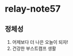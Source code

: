 # relay-note57

## 정체성
1. 어제보다 더 나은 오늘이 되자!
2. 건강한 부스트캠프 생활



<!-- 
## 퀘스트 제작하기

<aside>
💡 **퀘스트란?**
한 주간 부스트캠프 커뮤니티에서 수행하고 실천해보는 과제, 목표, 미션입니다.
챌린지에서, 또는 개발자로 성장하기 위해, 나의 발전과 동료의 성장을 위해 시도해보면 좋을 작은 도전들을 퀘스트로 만들어보세요.

</aside>

1. 첫주차에는 README.md를 채우는 것으로 시작합니다. 
    - 해석 공유하기 시간에 나눈 대화를 바탕으로 앞으로 제작할 퀘스트가 어떤 영향력을 미치면 좋을지 고민해보세요.
    - README.md의 내용은 우리가 퀘스트를 제작할 때의 의사 결정 기준이자, 앞으로 우리의 노트를 이어받을 다른 그룹의 동료가 해당 노트의 성격을 이해할 수 있는 문서가 됩니다.
2. 다함께 나눈 해석과 README를 바탕으로 토의를 통해 6개의 퀘스트를 제작합니다.
    - 퀘스트를 제작할때는, 부스트캠퍼로서 실천하면 좋을 것이 무엇인지 생각해보세요.
        - 실행 가능성: 누군가는 수행할 퀘스트입니다. 우리 모두가 할 수 있고, 하면 좋은 퀘스트로 만들어보세요.
        - 최소한의 기준: 수행 여부를 판단할 수 있는 기준을 포함해야 합니다.
        - 매일 가볍게 실천해서 루틴, 습관화할 수 있는 것을 권장합니다.
        - 너무 거창하고 어려울 필요가 전혀 없습니다. 모두가 클리어할 수 있는 난이도로 제작해보세요!

1. 제작한 퀘스트는 relay-note에 추가합니다.
    - 퀘스트를 제작한 배경과 이유, 목적과 달성 기준이 포함되면 더욱 좋습니다.

    - 아래와 같은 퀘스트를 만들어 볼 수 있습니다.
    
    함께 자라기 p. 88 “실수는 예방하는 것이 아니라 관리하는 것이다”
    
    → 실수를 예방하는 것보다, 실수를 통해 학습하는 것이 중요하다고 한다.
    
    → 많이 실수할수록 많이 배울 수 있다는 것에 모두가 크게 공감하게 되었다.
    
    ✔️ 퀘스트: 내가 한 실수와 해당 실수를 통해 배운 것 기록하기
    
    ✔️ 수행 기준
    
    - 실수: 개발적인 것과 일상적인 것 모두 포함한다.
        - 원래는 개발적인 것만 생각했는데, 팀원들과 토의를 통해 일상적인 것도 포함하기로 했다. 우리는 개발자를 꿈꾸는 캠퍼이기 이전에 모두 사람이기 때문이다.
    - 배운 것: 실수가 일어난 이유와 앞으로 어떻게 할 것인지에 대한 계획을 포함한다.
    - 기록하기: 하루에 1개 이상 기록한다.
    
    ❗️이건 정말 예시일 뿐이에요. 여러분만의 방법으로 다양하고 풍성하게 만들어보세요.
    
-->

